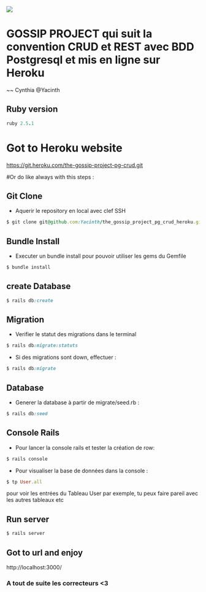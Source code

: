![](https://media0.giphy.com/media/2zeji2UedvZzvIZ45N/giphy.gif?cid=3640f6095c4a8a4d6b6958366767066f)

# GOSSIP PROJECT qui suit la convention CRUD et REST avec BDD Postgresql et mis en ligne sur Heroku

~~ Cynthia @Yacinth

## Ruby version

```ruby
ruby 2.5.1
```

# Got to Heroku website

https://git.heroku.com/the-gossip-project-pg-crud.git

#Or do like always with this steps :

## Git Clone

- Aquerir le repository en local avec clef SSH

```ruby
$ git clone git@github.com:Yacinth/the_gossip_project_pg_crud_heroku.git
```

## Bundle Install

- Executer un bundle install pour pouvoir utiliser les gems du Gemfile

```ruby
$ bundle install
```

## create Database

```ruby
$ rails db:create
```

## Migration

- Verifier le statut des migrations dans le terminal

```ruby
$ rails db:migrate:statuts
```

- Si des migrations sont down, effectuer :

```ruby
$ rails db:migrate
```

## Database

- Generer la database à partir de migrate/seed.rb :

```ruby
$ rails db:seed
```

## Console Rails

- Pour lancer la console rails et tester la création de row:

```ruby
$ rails console
```

- Pour visualiser la base de données dans la console :

```ruby
$ tp User.all
```

pour voir les entrées du Tableau User par exemple, tu peux faire pareil avec les autres tableaux etc

## Run server

```ruby
$ rails server
```

## Got to url and enjoy

http://localhost:3000/

### A tout de suite les correcteurs <3
